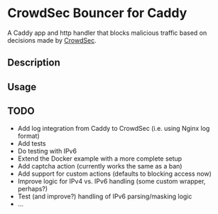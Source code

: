 # CrowdSec Bouncer for Caddy

A Caddy app and http handler that blocks malicious traffic based on decisions made by [CrowdSec](https://crowdsec.net/).

## Description

## Usage

## TODO

* Add log integration from Caddy to CrowdSec (i.e. using Nginx log format)
* Add tests
* Do testing with IPv6
* Extend the Docker example with a more complete setup
* Add captcha action (currently works the same as a ban)
* Add support for custom actions (defaults to blocking access now)
* Improve logic for IPv4 vs. IPv6 handling (some custom wrapper, perhaps?)
* Test (and improve?) handling of IPv6 parsing/masking logic
* ...